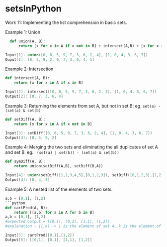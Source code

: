# setsInPython
Work 11: Implementing the list comprehension in basic sets. 

Example 1: Union
```python
  def union(A, B):
      return [x for x in A if x not in B] + intersect(A,B) + [x for x in B if x not in A]
```
```c++
Input[1]: union([0, 8, 5, 9, 7, 3, 6, 2, 4], [1, 0, 4, 3, 6, 7])
Ouput[1]: [8, 5, 9, 2, 0, 7, 3, 6, 4, 1]
```
Example 2: Intersection
```python
def intersect(A, B):
    return [x for x in A if x in B]
```
```c++
Input[2]: intersect([0, 8, 5, 9, 7, 3, 6, 2, 4], [1, 0, 4, 3, 6, 7])
Output[2]: [0, 7, 3, 6, 4]
```
Example 3: Returning the elements from set A, but not in set B: eg. ```set(a) - (set(a) & set(b) ```
```python
def setDiff(A, B):
    return [x for x in A if x not in B]
```
```c++
Input[3]: setDiff([0, 8, 5, 9, 7, 3, 6, 2, 4], [1, 0, 4, 3, 6, 7])
Output[3]: [8, 5, 9, 2]
```

Example 4: Merging the two sets and eliminating the all duplicates of set A and set B. eg. ``` (set(a) | set(b)) - (set(a) & set(b))```
```python
def symDiff(A, B):
    return union(setDiff(A,B), setDiff(B,A))
```
```c++
Input[4]: union(setDiff([1,2,3,4,5],[0,1,2,3]), setDiff([0,1,2,3],[1,2,3,4,5]))
Output[4]: [0, 4, 5]
```
Example 5: A nested list of the elements of two sets.
```python
a,b = [0,1], [1,2]
```python
def cartProd(A, B):
    return [[a,b] for a in A for b in B]
a,b = [0,1], [1,2]
#expected output = [[0,1], [0,2], [1,1], [1,2]]
#explanation - [i,k] -> i is the element of set A, k is the element of set B; and k is from 0th to the last index for each i. 
```
```c++
Input[5]: cartProd([0,1],[1,2])
Output[5]: [[0,1], [0,1], [1,1], [1,2]]
```

